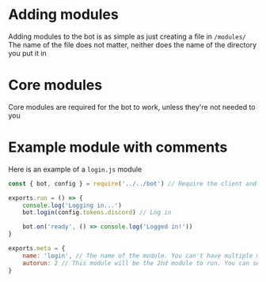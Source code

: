 # Adding modules
Adding modules to the bot is as simple as just creating a file in `/modules/`
The name of the file does not matter, neither does the name of the directory you put it in

# Core modules
Core modules are required for the bot to work, unless they're not needed to you

# Example module with comments
Here is an example of a `login.js` module
```js
const { bot, config } = require('../../bot') // Require the client and config

exports.run = () => {
    console.log('Logging in...')
    bot.login(config.tokens.discord) // Log in

    bot.on('ready', () => console.log('Logged in!'))
}

exports.meta = {
    name: 'login', // The name of the module. You can't have multiple modules with the same name
    autorun: 2 // This module will be the 2nd module to run. You can set it to 0 to not have it execute automatically
}
```